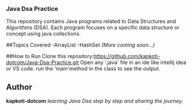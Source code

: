 ### Java Dsa Practice

This repository contains Java programs related to Data Structures and Algorithms (DSA).
Each program focuses on a specific data structure or concept using java collections.

##Topics Covered
-ArrayList
-HashSet
*(More coming soon...)*

##How to Run
Clone this repository:https://github.com/kapkoti-dotcom/Java-Dsa-Practice.git
Open any '.java' file in an ide like intellij idea or VS code.
run the 'main'method in the class to see the output.

## Author
**kapkoti-dotcom**
*learning Java Dsa step by step and sharing the journey.*
